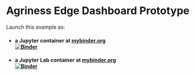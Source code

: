 # Agriness Edge Dashboard Prototype

Launch this example as:

- #### a Jupyter container at [mybinder.org](https://mybinder.org/) <br/> [![Binder](https://mybinder.org/badge.svg)](https://mybinder.org/v2/gh/AgrinessEdgeIoT/dashboard-prototype/master)


- #### a Jupyter Lab container at [mybinder.org](mybinder.org) <br/> [![Binder](https://mybinder.org/badge.svg)](https://mybinder.org/v2/gh/AgrinessEdgeIoT/dashboard-prototype/master?urlpath=lab )
